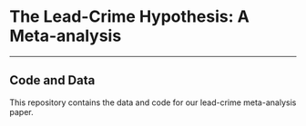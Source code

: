 # The Lead-Crime Hypothesis: A Meta-analysis
---
## Code and Data

This repository contains the data and code for our lead-crime meta-analysis paper.
